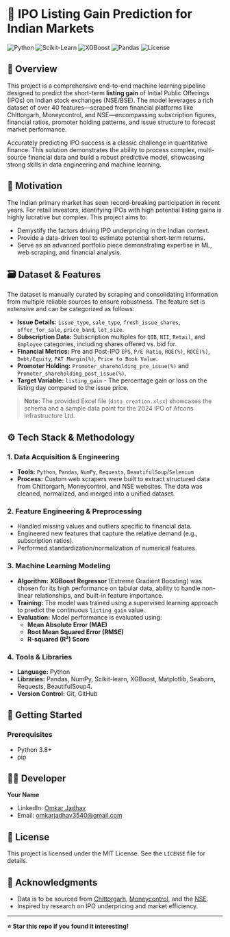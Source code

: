 # 🚀 IPO Listing Gain Prediction for Indian Markets

![Python](https://img.shields.io/badge/Python-3.8%2B-blue?logo=python)
![Scikit-Learn](https://img.shields.io/badge/Scikit--Learn-1.2%2B-orange?logo=scikit-learn)
![XGBoost](https://img.shields.io/badge/XGBoost-1.7%2B-green?logo=xgboost)
![Pandas](https://img.shields.io/badge/Pandas-1.5%2B-darkblue?logo=pandas)
![License](https://img.shields.io/badge/License-MIT-lightgrey)

## 📖 Overview

This project is a comprehensive end-to-end machine learning pipeline designed to predict the short-term **listing gain** of Initial Public Offerings (IPOs) on Indian stock exchanges (NSE/BSE). The model leverages a rich dataset of over 40 features—scraped from financial platforms like Chittorgarh, Moneycontrol, and NSE—encompassing subscription figures, financial ratios, promoter holding patterns, and issue structure to forecast market performance.

Accurately predicting IPO success is a classic challenge in quantitative finance. This solution demonstrates the ability to process complex, multi-source financial data and build a robust predictive model, showcasing strong skills in data engineering and machine learning.

## 🎯 Motivation

The Indian primary market has seen record-breaking participation in recent years. For retail investors, identifying IPOs with high potential listing gains is highly lucrative but complex. This project aims to:
*   Demystify the factors driving IPO underpricing in the Indian context.
*   Provide a data-driven tool to estimate potential short-term returns.
*   Serve as an advanced portfolio piece demonstrating expertise in ML, web scraping, and financial analysis.

## 🗃️ Dataset & Features

The dataset is manually curated by scraping and consolidating information from multiple reliable sources to ensure robustness. The feature set is extensive and can be categorized as follows:

*   **Issue Details:** `issue_type`, `sale_type`, `fresh_issue_shares`, `offer_for_sale`, `price_band`, `lot_size`.
*   **Subscription Data:** Subscription multiples for `QIB`, `NII`, `Retail`, and `Employee` categories, including shares offered vs. bid for.
*   **Financial Metrics:** Pre and Post-IPO `EPS`, `P/E Ratio`, `ROE(%)`, `ROCE(%)`, `Debt/Equity`, `PAT Margin(%)`, `Price to Book Value`.
*   **Promoter Holding:** `Promoter_shareholding_pre_issue(%)` and `Promoter_shareholding_post_issue(%)`.
*   **Target Variable:** `listing_gain` - The percentage gain or loss on the listing day compared to the issue price.

> **Note:** The provided Excel file (`data_creation.xlsx`) showcases the schema and a sample data point for the 2024 IPO of Afcons Infrastructure Ltd.

## ⚙️ Tech Stack & Methodology

### 1. Data Acquisition & Engineering
*   **Tools:** `Python`, `Pandas`, `NumPy`, `Requests`, `BeautifulSoup`/`Selenium`
*   **Process:** Custom web scrapers were built to extract structured data from Chittorgarh, Moneycontrol, and NSE websites. The data was cleaned, normalized, and merged into a unified dataset.

### 2. Feature Engineering & Preprocessing
*   Handled missing values and outliers specific to financial data.
*   Engineered new features that capture the relative demand (e.g., subscription ratios).
*   Performed standardization/normalization of numerical features.

### 3. Machine Learning Modeling
*   **Algorithm:** **XGBoost Regressor** (Extreme Gradient Boosting) was chosen for its high performance on tabular data, ability to handle non-linear relationships, and built-in feature importance.
*   **Training:** The model was trained using a supervised learning approach to predict the continuous `listing_gain` value.
*   **Evaluation:** Model performance is evaluated using:
    *   **Mean Absolute Error (MAE)**
    *   **Root Mean Squared Error (RMSE)**
    *   **R-squared (R²) Score**

### 4. Tools & Libraries
*   **Language:** Python
*   **Libraries:** Pandas, NumPy, Scikit-learn, XGBoost, Matplotlib, Seaborn, Requests, BeautifulSoup4.
*   **Version Control:** Git, GitHub


## 🚦 Getting Started

### Prerequisites
*   Python 3.8+
*   pip

## 👨‍💻 Developer

**Your Name**
*   LinkedIn: [Omkar Jadhav]((https://www.linkedin.com/in/omkar-jadhav-637807278/))
*   Email: omkarjadhav3540@gmail.com

## 📜 License

This project is licensed under the MIT License. See the `LICENSE` file for details.

## 🙏 Acknowledgments

*   Data is to be sourced from [Chittorgarh](https://www.chittorgarh.com/), [Moneycontrol](https://www.moneycontrol.com/), and the [NSE](https://www.nseindia.com/).
*   Inspired by research on IPO underpricing and market efficiency.

---

**⭐ Star this repo if you found it interesting!**

